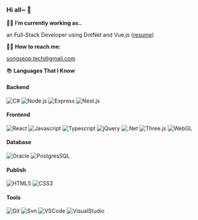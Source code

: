 
### Hi all~ 👋



   👨‍💻 **I’m currently working as..**
  
  an Full-Stack Developer using DotNet and Vue.js ([resume](https://hospitable-drifter-ecc.notion.site/SubSubee-Web-Deveploer-40c18be6aa4d41bf8159e6aa2c018014))
  
  
  
  
   💁‍♂️ **How to reach me:**

  songseop.tech@gmail.com
  
  
  

  📚 **Languages That I Know**

  #### Backend
   ![C#](https://img.shields.io/badge/CSharp-239120?logo=C%20Sharp&logoColor=white&style=flat)
   ![Node.js](https://img.shields.io/badge/Node.js-339933?logo=Node.js&logoColor=white&style=flat)
   ![Express](https://img.shields.io/badge/Express-F16521?logo=Express&style=flat)
   ![Nest.js](https://img.shields.io/badge/Nestjs-E0234E?logo=Nestjs&logoColor=white&style=flat)
  
  
  #### Frontend
  ![React](https://img.shields.io/badge/React-61DAFB?logo=React&logoColor=white&style=flat)
  ![Javascript](https://img.shields.io/badge/JavaScript-F7DF1E?logo=JavaScript&logoColor=white&style=flat)
  ![Typescript](https://img.shields.io/badge/TypeScript-3178C6?logo=TypeScript&logoColor=white&style=flat)
  ![jQuery](https://img.shields.io/badge/jQuery-0769AD?logo=jQuery&logoColor=white&style=flat)
  ![.Net](https://img.shields.io/badge/.NET-512BD4?logo=.NET&logoColor=white&style=flat)
  ![Three.js](https://img.shields.io/badge/Three.js-000000?logo=Three.js&logoColor=white&style=flat)
  ![WebGL](https://img.shields.io/badge/WebGL-990000?logo=WebGL&logoColor=white&style=flat)
  

  #### Database
  ![Oracle](https://img.shields.io/badge/Oracle-4479A1?logo=Oracle&logoColor=white&style=flat)
  ![PostgresSQL](https://img.shields.io/badge/Postgres-4169E1?logo=Postgres&logoColor=white&style=flat)


  #### Publish
  ![HTML5](https://img.shields.io/badge/HTML5-E34F26?logo=HTML5&logoColor=white&style=flat)
  ![CSS3](https://img.shields.io/badge/CSS3-157286?logo=CSS3&logoColor=white&style=flat)


  #### Tools
  ![Git](https://img.shields.io/badge/Git-F05032?logo=Git&logoColor=white&style=flat)
  ![Svn](https://img.shields.io/badge/Svn-F05032?&style=flat)
  ![VSCode](https://img.shields.io/badge/VSCode-007ACC?logo=Visual%20Studio%20Code&logoColor=white&style=flat)
  ![VisualStudio](https://img.shields.io/badge/VisualStudio-007ACC?logo=Visual%20Studio&logoColor=white&style=flat)



